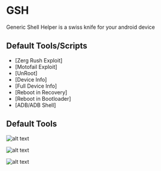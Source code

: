 GSH
===

Generic Shell Helper is a swiss knife for your android device


Default Tools/Scripts
-----------

* [Zerg Rush Exploit]
* [Motofail Exploit]
* [UnRoot]
* [Device Info]
* [Full Device Info]
* [Reboot in Recovery]
* [Reboot in Bootloader]
* [ADB/ADB Shell]


Default Tools
-----------

![alt text](http://i47.tinypic.com/w2oym9.jpg "GSH - Main window")

![alt text](http://i49.tinypic.com/972oa1.jpg "GSH - Device Info")

![alt text](http://i48.tinypic.com/1m7t3.jpg "GSH - ADB Shell")
